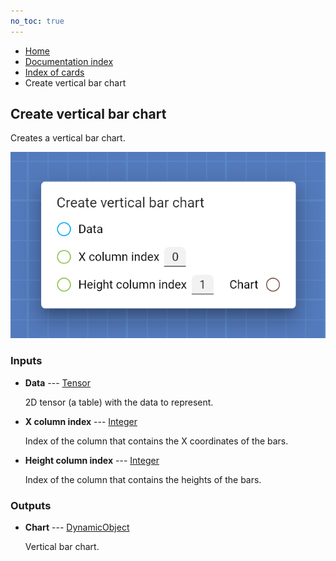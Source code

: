 ```yaml
---
no_toc: true
---
```


<ul class="breadcrumb">
    <li><a href="">Home</a></li>
    <li><a href="documentation">Documentation index</a></li>
    <li><a href="cards/">Index of cards</a></li>
    <li>Create vertical bar chart</li>
</ul>

## Create vertical bar chart

Creates a vertical bar chart.

!["Create vertical bar chart" card](assets/img/cards/createVerticalBarChart.png)


### Inputs


* **Data** --- [Tensor](types/Tensor)

  2D tensor (a table) with the data to represent.

* **X column index** --- [Integer](types/Integer)

  Index of the column that contains the X coordinates of the bars.

* **Height column index** --- [Integer](types/Integer)

  Index of the column that contains the heights of the bars.





### Outputs


* **Chart** --- [DynamicObject](types/DynamicObject)

  Vertical bar chart.




